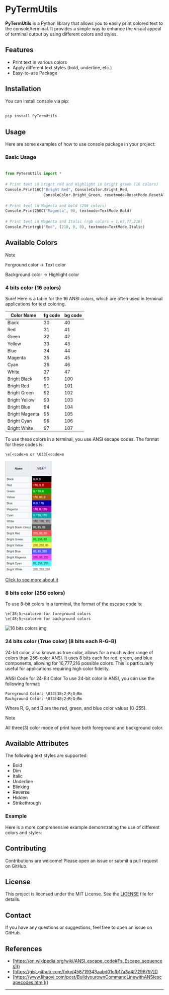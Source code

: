 # PyTermUtils


**PyTermUtils** is a Python library that allows you to easily print colored text to the console/terminal. It provides a simple way to enhance the visual appeal of terminal output by using different colors and styles.

## Features


- Print text in various colors
- Apply different text styles (bold, underline, etc.)
- Easy-to-use Package

## Installation

You can install console via pip:

```bash

pip install PyTermUtils

```

## Usage

Here are some examples of how to use console package in your project:

### Basic Usage

```python

from PyTermUtils import *

# Print text in bright red and Highlight in bright green (16 colors)
Console.Print16C("Bright Red", ConsoleColor.Bright_Red, 
                 ConsoleColor.Bright_Green, resetmode=ResetMode.ResetAll)

# Print text in Magenta and bold (256 colors)
Console.Print256C("Magenta", 90, textmode=TextMode.Bold)

# Print text in Magenta and Italic (rgb colors = 1,67,77,216)
Console.Printrgb("Red", (210, 0, 0), textmode=TextMode.Italic)

```

## Available Colors

>[!NOTE]
> Forground color -> Text color
>
> Background color -> Highlight color

### 4 bits color (16 colors)

Sure! Here is a table for the 16 ANSI colors, which are often used in terminal applications for text coloring.


| Color Name     | fg code | bg code |
|----------------|---------|---------|
| Black          | 30      | 40      |
| Red            | 31      | 41      |
| Green          | 32      | 42      |
| Yellow         | 33      | 43      |
| Blue           | 34      | 44      |
| Magenta        | 35      | 45      |
| Cyan           | 36      | 46      |
| White          | 37      | 47      |
| Bright Black   | 90      | 100     |
| Bright Red     | 91      | 101     |
| Bright Green   | 92      | 102     |
| Bright Yellow  | 93      | 103     |
| Bright Blue    | 94      | 104     |
| Bright Magenta | 95      | 105     |
| Bright Cyan    | 96      | 106     |
| Bright White   | 97      | 107     |

To use these colors in a terminal, you use ANSI escape codes. The format for these codes is:
```
\e[<code>m or \033[<code>m
```

<img height="350" src="https://github.com/amitkr000/PyTermUtils/blob/master/res/4bit.png"/>

[Click to see more about it](https://en.wikipedia.org/wiki/ANSI_escape_code#3-bit_and_4-bit:~:text=The%20chart%20below%20shows%20a%20few%20examples%20of%20how%20VGA%20standard%20and%20modern%20terminal%20emulators%20translate%20the%204%2Dbit%20color%20codes%20into%2024%2Dbit%20color%20codes.)

### 8 bits color (256 colors)

To use 8-bit colors in a terminal, the format of the escape code is:
```
\e[38;5;<color>m for foreground colors
\e[48;5;<color>m for background colors
```


![16 bits colors img](https://user-images.githubusercontent.com/995050/47952855-ecb12480-df75-11e8-89d4-ac26c50e80b9.png)

### 24 bits color (True color) (8 bits each R-G-B)

24-bit color, also known as true color, allows for a much wider range of colors than 256-color ANSI. It uses 8 bits each for red, green, and blue components, allowing for 16,777,216 possible colors. This is particularly useful for applications requiring high color fidelity.

ANSI Code for 24-Bit Color
To use 24-bit color in ANSI, you can use the following format:

```
Foreground Color: \033[38;2;R;G;Bm
Background Color: \033[48;2;R;G;Bm
```

Where R, G, and B are the red, green, and blue color values (0-255).


> [!NOTE]
> All three(3) color mode of print have both foreground and background color.



## Available Attributes

The following text styles are supported:

- Bold
- Dim
- Italic
- Underline
- Blinking
- Reverse
- Hidden
- Strikethrough

### Example

Here is a more comprehensive example demonstrating the use of different colors and styles:


## Contributing

Contributions are welcome! Please open an issue or submit a pull request on GitHub.

## License

This project is licensed under the MIT License. See the [LICENSE](LICENSE) file for details.

## Contact

If you have any questions or suggestions, feel free to open an issue on GitHub.

## References

- [https://en.wikipedia.org/wiki/ANSI_escape_code#Fs_Escape_sequences]()
- [https://gist.github.com/fnky/458719343aabd01cfb17a3a4f7296797]()
- [https://www.lihaoyi.com/post/BuildyourownCommandLinewithANSIescapecodes.html]()
---
